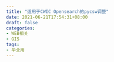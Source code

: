```yaml
---
title: "适用于CWIC Opensearch的pycsw调整"
date: 2021-06-21T17:54:31+08:00
draft: false
categories:
- WEB相关
- GIS
tags:
- 毕业用
---
```



